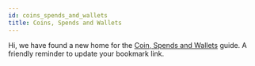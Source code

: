 ```yaml
---
id: coins_spends_and_wallets
title: Coins, Spends and Wallets
---
```

Hi, we have found a new home for the [Coin, Spends and Wallets](/docs/clvm/coins_spends_and_wallets
) guide. A friendly reminder to update your bookmark link. 